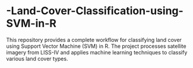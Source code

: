 # -Land-Cover-Classification-using-SVM-in-R
This repository provides a complete workflow for classifying land cover using Support Vector Machine (SVM) in R. The project processes satellite imagery from LISS-IV and applies machine learning techniques to classify various land cover types.
